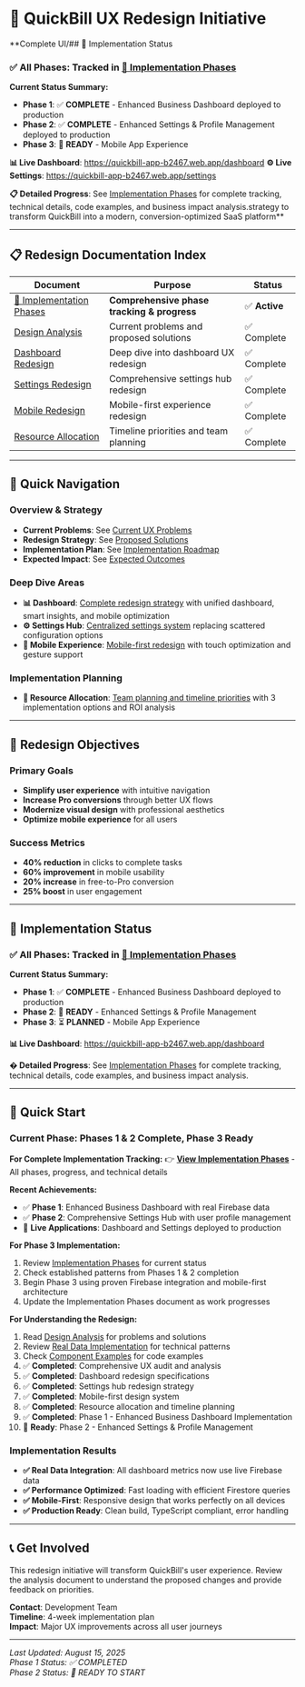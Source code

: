 # 🎨 QuickBill UX Redesign Initiative

**Complete UI/## 🎯 Implementation Status

### ✅ **All Phases**: Tracked in [🚀 Implementation Phases](./IMPLEMENTATION_PHASES.md)

**Current Status Summary:**
- **Phase 1**: ✅ **COMPLETE** - Enhanced Business Dashboard deployed to production
- **Phase 2**: ✅ **COMPLETE** - Enhanced Settings & Profile Management deployed to production
- **Phase 3**: 🚀 **READY** - Mobile App Experience  

**📊 Live Dashboard**: https://quickbill-app-b2467.web.app/dashboard
**⚙️ Live Settings**: https://quickbill-app-b2467.web.app/settings

**📋 Detailed Progress**: See [Implementation Phases](./IMPLEMENTATION_PHASES.md) for complete tracking, technical details, code examples, and business impact analysis.strategy to transform QuickBill into a modern, conversion-optimized SaaS platform**

---

## 📋 **Redesign Documentation Index**

| Document | Purpose | Status |
|----------|---------|---------|
| [🚀 Implementation Phases](./IMPLEMENTATION_PHASES.md) | **Comprehensive phase tracking & progress** | ✅ **Active** |
| [Design Analysis](./design-analysis.md) | Current problems and proposed solutions | ✅ Complete |
| [Dashboard Redesign](./dashboard-redesign.md) | Deep dive into dashboard UX redesign | ✅ Complete |
| [Settings Redesign](./settings-redesign.md) | Comprehensive settings hub redesign | ✅ Complete |
| [Mobile Redesign](./mobile-redesign.md) | Mobile-first experience redesign | ✅ Complete |
| [Resource Allocation](./resource-allocation.md) | Timeline priorities and team planning | ✅ Complete |

---

## 🚀 **Quick Navigation**

### **Overview & Strategy**
- **Current Problems**: See [Current UX Problems](./design-analysis.md#current-ux-problems)
- **Redesign Strategy**: See [Proposed Solutions](./design-analysis.md#proposed-solutions)
- **Implementation Plan**: See [Implementation Roadmap](./design-analysis.md#implementation-roadmap)
- **Expected Impact**: See [Expected Outcomes](./design-analysis.md#expected-outcomes)

### **Deep Dive Areas**
- **📊 Dashboard**: [Complete redesign strategy](./dashboard-redesign.md) with unified dashboard, smart insights, and mobile optimization
- **⚙️ Settings Hub**: [Centralized settings system](./settings-redesign.md) replacing scattered configuration options
- **📱 Mobile Experience**: [Mobile-first redesign](./mobile-redesign.md) with touch optimization and gesture support

### **Implementation Planning**
- **📅 Resource Allocation**: [Team planning and timeline priorities](./resource-allocation.md) with 3 implementation options and ROI analysis

---

## 🎯 **Redesign Objectives**

### **Primary Goals**
- **Simplify user experience** with intuitive navigation
- **Increase Pro conversions** through better UX flows
- **Modernize visual design** with professional aesthetics
- **Optimize mobile experience** for all users

### **Success Metrics**
- **40% reduction** in clicks to complete tasks
- **60% improvement** in mobile usability
- **20% increase** in free-to-Pro conversion
- **25% boost** in user engagement

---

## 🎯 Implementation Status

### ✅ **All Phases**: Tracked in [🚀 Implementation Phases](./IMPLEMENTATION_PHASES.md)

**Current Status Summary:**
- **Phase 1**: ✅ **COMPLETE** - Enhanced Business Dashboard deployed to production
- **Phase 2**: 🚀 **READY** - Enhanced Settings & Profile Management  
- **Phase 3**: ⏳ **PLANNED** - Mobile App Experience

**📊 Live Dashboard**: https://quickbill-app-b2467.web.app/dashboard

**� Detailed Progress**: See [Implementation Phases](./IMPLEMENTATION_PHASES.md) for complete tracking, technical details, code examples, and business impact analysis.

---

## 🚀 **Quick Start**

### **Current Phase: Phases 1 & 2 Complete, Phase 3 Ready**

**For Complete Implementation Tracking:**
👉 **[View Implementation Phases](./IMPLEMENTATION_PHASES.md)** - All phases, progress, and technical details

**Recent Achievements:**
- ✅ **Phase 1**: Enhanced Business Dashboard with real Firebase data
- ✅ **Phase 2**: Comprehensive Settings Hub with user profile management
- 🚀 **Live Applications**: Dashboard and Settings deployed to production

**For Phase 3 Implementation:**
1. Review [Implementation Phases](./IMPLEMENTATION_PHASES.md) for current status
2. Check established patterns from Phases 1 & 2 completion
3. Begin Phase 3 using proven Firebase integration and mobile-first architecture
4. Update the Implementation Phases document as work progresses

**For Understanding the Redesign:**
1. Read [Design Analysis](./design-analysis.md) for problems and solutions
2. Review [Real Data Implementation](./real-data-implementation.md) for technical patterns
3. Check [Component Examples](./component-examples.md) for code examples
1. ✅ **Completed**: Comprehensive UX audit and analysis
2. ✅ **Completed**: Dashboard redesign specifications
3. ✅ **Completed**: Settings hub redesign strategy  
4. ✅ **Completed**: Mobile-first design system
5. ✅ **Completed**: Resource allocation and timeline planning
6. ✅ **Completed**: Phase 1 - Enhanced Business Dashboard Implementation
7. 🎯 **Ready**: Phase 2 - Enhanced Settings & Profile Management

### **Implementation Results**
- **✅ Real Data Integration**: All dashboard metrics now use live Firebase data
- **✅ Performance Optimized**: Fast loading with efficient Firestore queries
- **✅ Mobile-First**: Responsive design that works perfectly on all devices
- **✅ Production Ready**: Clean build, TypeScript compliant, error handling

---

## 📞 **Get Involved**

This redesign initiative will transform QuickBill's user experience. Review the analysis document to understand the proposed changes and provide feedback on priorities.

**Contact**: Development Team  
**Timeline**: 4-week implementation plan  
**Impact**: Major UX improvements across all user journeys

---

*Last Updated: August 15, 2025*  
*Phase 1 Status: ✅ COMPLETED*  
*Phase 2 Status: 🚀 READY TO START*

